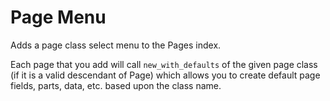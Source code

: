 # Page Menu

Adds a page class select menu to the Pages index.

Each page that you add will call `new_with_defaults` of the 
given page class (if it is a valid descendant of Page) 
which allows you to create default page fields, parts, data,
etc. based upon the class name.